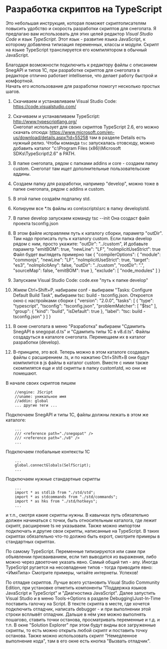 ﻿# Разработка скриптов на TypeScript 
Это небольшая инструкция, которая поможет скриптописателям повысить удобство и скорость
разработки скриптов для снегопата. Я предлагаю вам использовать для этих целей редактор
*Visual Studio Code* и язык *TypeScript*. Этот язык - развитие языка JavaScript,
к которому добавлена типизация переменных, классы и модули. Скрипт на языке TypeScript
транслируется его компилятором в обычный JavaScript.

Благодаря возможности подключить к редактору файлы с описанием SnegAPI и типов 1С,
при разработке скриптов для снегопата в редакторе отлично работает intellisense,
что делает работу быстрой и комфортной.  
Начать его использование для разработки помогут несколько простых шагов. 

1. Скачиваем и устанавливаем Visual Studio Code: https://code.visualstudio.com/
2. Скачиваем и устанавливаем TypeScript: http://www.typescriptlang.org/  
    Снегопат использует для своих скриптов TypeScript 2.6, его можно скачать отсюда:
	https://www.microsoft.com/en-us/download/details.aspx?id=55258
	там в разделе Details есть нужный релиз. Чтобы команда `tsc` запускалась отовсюду,
	можно добавить каталог "c:\Program Files (x86)\Microsoft SDKs\TypeScript\2.6" в PATH.
3. В папке снегопата, рядом с папками addins и core - создаем папку custom.
    Снегопат там ищет дополнительные пользовательские аддины.
4. Создаем папку для разработки, например "develop", можно тоже в папке снегопата,
    рядом с addins и custom.
5. В этой папке создаём подпапку std.
6. Копируем все *.ts файлы из core\scripts\src в папку develop\std.
7. В папке develop запускаем команду tsc --init
    Она создаст файл проекта tsconfig.json
8. В этом файле исправляем путь к каталогу сборки, параметр "outDir". Там надо прописать
    путь к каталогу custom. Если папка develop рядом с ним, просто укажите:
    "outDir": "../custom",
    И добавьте параметр "emitBOM": true, "newLine": "LF", "noImplicitUseStrict": true
    Файл будет выглядеть примерно так
		{
			"compilerOptions": {
				"module": "commonjs",
				"newLine": "LF",
				"noImplicitUseStrict": true,
				"target": "es3",
				"noImplicitAny": false,
				"outDir": "../custom",
				"rootDir": ".",
				"sourceMap": false,
				"emitBOM": true
			},
			"exclude": [
				"node_modules"
			]
		}
9. Запускаем Visual Studio Code:
        code.exe "путь к папке develop"
    
10. Жмем Ctrl+Shift+P, набираем conf - выбираем "Tasks: Configure Default Build Task",
	выбираем tsc: build - tsconfig.json.
	Откроется окно с настройками сборки
		{
			"version": "2.0.0",
			"tasks": [
				{
					"type": "typescript",
					"tsconfig": "tsconfig.json",
					"problemMatcher": [
						"$tsc"
					],
					"group": {
						"kind": "build",
						"isDefault": true
					},
					"label": "tsc: build - tsconfig.json"
				}
			]
		}

11. В окне снегопата в меню "Разработка" выбираем "Сдампить SnegAPI в snegopat.d.ts"
    и "Сдампить типы 1С в v8.d.ts". Файлы создадуться в каталоге снегопата.
	Перемещаем их в каталог разработки (develop).
12. В-принципе, это всё. Теперь можно в этом каталоге создавать файлы с расширением .ts,
    и по нажатию Ctrl+Shift+B они будут компилится в js файлы в каталог custom.
	Вместе с ними также скомпилятся еще и std скрипты в папку custom\std, но они не помешают.

В начале своих скриптов пишем

        //engine: JScript
        //uname: уникальное имя
        //addin: global
        ... другие теги ...

Подключаем SnegAPI и типы 1С, файлы должны лежать в этом же каталоге:

        ...
        /// <reference path="./snegopat" />
        /// <reference path="./v8" />
        ...
Подключаем глобальные контексты 1С

        ...
        global.connectGlobals(SelfScript);
        ...
Подключаем нужные стандартные скрипты

        ...
        import * as stdlib from "./std/std";
        import * as stdcommands from "./std/commands";
        import * as hks from "./std/hotkeys";
        ...

и т.п., смотря какие скрипты нужны. В кавычках путь обязательно должен начинаться с точки, быть
относительным каталога, где лежит скрипт, расширение ts не указываем.
Также можно импортом подключать и другие свои скрипты, написанные на TypeScript.
В таких скриптах обязательно что-то должно быть export, смотрите примеры в стандартных скриптах.

По самому TypeScript.
Переменные типизируются или сами при объявлении присваиванием, если тип выводится из выражения,
либо можно через двоеточие указать явно. Самый общий тип - any.
Иногда TypeScript ругается на несовпадение типов - тогда приводите явно: <ИмяТипа>
Смотрите примеры, читайте интернеты. Успехов!

По отладке скриптов.
Лучше всего установить Visual Studio Community Edition, при установке отметить компоненты
"Поддержка языков JavaScript и TypeScript" и "Диагностика JavaScript". Далее запустить
Visual Studio и в меню Tools->Options в разделе Debugging\Just-In-Time поставить галочку на Script.
В тексте скрипта в месте, где хочется подключить отладчик, написать debugger - и при выполнении
этой строки всплывёт отладчик. Дальше в нём уже можно выполнять пошагово, ставить точки останова,
просматривать переменные и т.д. и т.п. В окне "Solution Explorer" при этом будут видны все
загруженные скрипты, то есть можно открыть любой скрипт и поставить точку останова.
Также можно использовать скрипт "Немедленное выполнение кода", там в его окне есть кнопка
"Вызвать отладчик".
